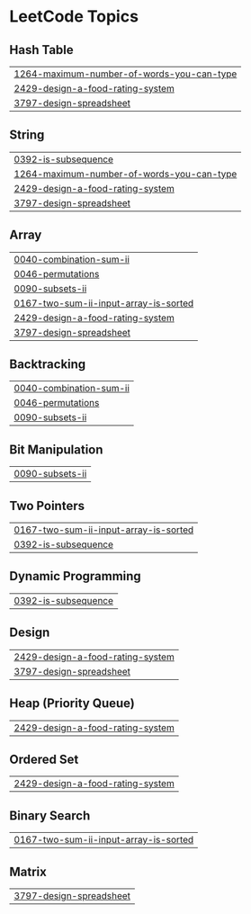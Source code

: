 

<!---LeetCode Topics Start-->
# LeetCode Topics
## Hash Table
|  |
| ------- |
| [1264-maximum-number-of-words-you-can-type](https://github.com/solomon-2105/Leetcode-problems/tree/master/1264-maximum-number-of-words-you-can-type) |
| [2429-design-a-food-rating-system](https://github.com/solomon-2105/Leetcode-problems/tree/master/2429-design-a-food-rating-system) |
| [3797-design-spreadsheet](https://github.com/solomon-2105/Leetcode-problems/tree/master/3797-design-spreadsheet) |
## String
|  |
| ------- |
| [0392-is-subsequence](https://github.com/solomon-2105/Leetcode-problems/tree/master/0392-is-subsequence) |
| [1264-maximum-number-of-words-you-can-type](https://github.com/solomon-2105/Leetcode-problems/tree/master/1264-maximum-number-of-words-you-can-type) |
| [2429-design-a-food-rating-system](https://github.com/solomon-2105/Leetcode-problems/tree/master/2429-design-a-food-rating-system) |
| [3797-design-spreadsheet](https://github.com/solomon-2105/Leetcode-problems/tree/master/3797-design-spreadsheet) |
## Array
|  |
| ------- |
| [0040-combination-sum-ii](https://github.com/solomon-2105/Leetcode-problems/tree/master/0040-combination-sum-ii) |
| [0046-permutations](https://github.com/solomon-2105/Leetcode-problems/tree/master/0046-permutations) |
| [0090-subsets-ii](https://github.com/solomon-2105/Leetcode-problems/tree/master/0090-subsets-ii) |
| [0167-two-sum-ii-input-array-is-sorted](https://github.com/solomon-2105/Leetcode-problems/tree/master/0167-two-sum-ii-input-array-is-sorted) |
| [2429-design-a-food-rating-system](https://github.com/solomon-2105/Leetcode-problems/tree/master/2429-design-a-food-rating-system) |
| [3797-design-spreadsheet](https://github.com/solomon-2105/Leetcode-problems/tree/master/3797-design-spreadsheet) |
## Backtracking
|  |
| ------- |
| [0040-combination-sum-ii](https://github.com/solomon-2105/Leetcode-problems/tree/master/0040-combination-sum-ii) |
| [0046-permutations](https://github.com/solomon-2105/Leetcode-problems/tree/master/0046-permutations) |
| [0090-subsets-ii](https://github.com/solomon-2105/Leetcode-problems/tree/master/0090-subsets-ii) |
## Bit Manipulation
|  |
| ------- |
| [0090-subsets-ii](https://github.com/solomon-2105/Leetcode-problems/tree/master/0090-subsets-ii) |
## Two Pointers
|  |
| ------- |
| [0167-two-sum-ii-input-array-is-sorted](https://github.com/solomon-2105/Leetcode-problems/tree/master/0167-two-sum-ii-input-array-is-sorted) |
| [0392-is-subsequence](https://github.com/solomon-2105/Leetcode-problems/tree/master/0392-is-subsequence) |
## Dynamic Programming
|  |
| ------- |
| [0392-is-subsequence](https://github.com/solomon-2105/Leetcode-problems/tree/master/0392-is-subsequence) |
## Design
|  |
| ------- |
| [2429-design-a-food-rating-system](https://github.com/solomon-2105/Leetcode-problems/tree/master/2429-design-a-food-rating-system) |
| [3797-design-spreadsheet](https://github.com/solomon-2105/Leetcode-problems/tree/master/3797-design-spreadsheet) |
## Heap (Priority Queue)
|  |
| ------- |
| [2429-design-a-food-rating-system](https://github.com/solomon-2105/Leetcode-problems/tree/master/2429-design-a-food-rating-system) |
## Ordered Set
|  |
| ------- |
| [2429-design-a-food-rating-system](https://github.com/solomon-2105/Leetcode-problems/tree/master/2429-design-a-food-rating-system) |
## Binary Search
|  |
| ------- |
| [0167-two-sum-ii-input-array-is-sorted](https://github.com/solomon-2105/Leetcode-problems/tree/master/0167-two-sum-ii-input-array-is-sorted) |
## Matrix
|  |
| ------- |
| [3797-design-spreadsheet](https://github.com/solomon-2105/Leetcode-problems/tree/master/3797-design-spreadsheet) |
<!---LeetCode Topics End-->
